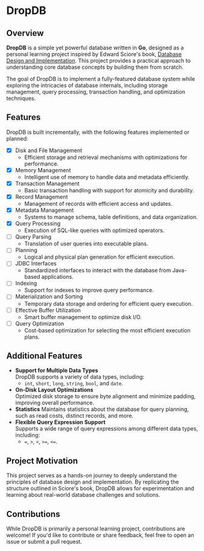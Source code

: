 # DropDB

## Overview
**DropDB** is a simple yet powerful database written in **Go**, designed as a personal learning project inspired by Edward Sciore's book, [Database Design and Implementation](https://link.springer.com/book/10.1007/978-3-030-33836-7). This project provides a practical approach to understanding core database concepts by building them from scratch.

The goal of DropDB is to implement a fully-featured database system while exploring the intricacies of database internals, including storage management, query processing, transaction handling, and optimization techniques.

## Features
DropDB is built incrementally, with the following features implemented or planned:


- [x] Disk and File Management  
  - Efficient storage and retrieval mechanisms with optimizations for performance.
- [x] Memory Management  
  - Intelligent use of memory to handle data and metadata efficiently.
- [x] Transaction Management  
  - Basic transaction handling with support for atomicity and durability.
- [x] Record Management  
  - Management of records with efficient access and updates.
- [x] Metadata Management  
  - Systems to manage schema, table definitions, and data organization.
- [x] Query Processing  
  - Execution of SQL-like queries with optimized operators.
- [ ] Query Parsing  
  - Translation of user queries into executable plans.
- [ ] Planning  
  - Logical and physical plan generation for efficient execution.
- [ ] JDBC Interfaces  
  - Standardized interfaces to interact with the database from Java-based applications.
- [ ] Indexing  
  - Support for indexes to improve query performance.
- [ ] Materialization and Sorting  
  - Temporary data storage and ordering for efficient query execution.
- [ ] Effective Buffer Utilization  
  - Smart buffer management to optimize disk I/O.
- [ ] Query Optimization  
  - Cost-based optimization for selecting the most efficient execution plans.

## Additional Features
- **Support for Multiple Data Types**  
  DropDB supports a variety of data types, including:
    - `int`, `short`, `long`, `string`, `bool`, and `date`.
- **On-Disk Layout Optimizations**  
  Optimized disk storage to ensure byte alignment and minimize padding, improving overall performance.
- **Statistics**
  Maintains statistics about the database for query planning, such as read costs, distinct records, and more.
- **Flexible Query Expression Support**  
  Supports a wide range of query expressions among different data types, including:
    - `=`, `>`, `<`, `>=`, `<=`.

## Project Motivation
This project serves as a hands-on journey to deeply understand the principles of database design and implementation. By replicating the structure outlined in Sciore's book, DropDB allows for experimentation and learning about real-world database challenges and solutions.

## Contributions
While DropDB is primarily a personal learning project, contributions are welcome! If you'd like to contribute or share feedback, feel free to open an issue or submit a pull request.

